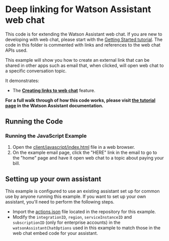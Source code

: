 # Deep linking for Watson Assistant web chat

This code is for extending the Watson Assistant web chat. If you are new to developing with web chat, please start with the [Getting Started tutorial](https://ibm.com). The code in this folder is commented with links and references to the web chat APIs used.

This example will show you how to create an external link that can be shared in other apps such as email that, when clicked, will open web chat to a specific conversation topic.

It demonstrates:

- The [**Creating links to web chat**](https://web-chat.global.assistant.watson.cloud.ibm.com/docs.html?to=api-configuration#pageLinks) feature.

**For a full walk through of how this code works, please visit [the tutorial page](https://TODO.ibm.com) in the Watson Assistant documentation.**

## Running the Code

### Running the JavaScript Example

1. Open the [client/javascript/index.html](client/javascript/index.html) file in a web browser.
2. On the example email page, click the "HERE" link in the email to go to the "home" page and have it open web chat to a topic about paying your bill.

## Setting up your own assistant

This example is configured to use an existing assistant set up for common use by anyone running this example. If you want to set up your own assistant, you'll need to perform the following steps.

- Import the [actions.json](actions.json) file located in the repository for this example.
- Modify the `integrationID`, `region`, `serviceInstanceID` and `subscriptionID` (only for enterprise accounts) in the `watsonAssistantChatOptions` used in this example to match those in the web chat embed code for your assistant.